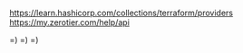 ######

https://learn.hashicorp.com/collections/terraform/providers
https://my.zerotier.com/help/api

=)
=)
=)
